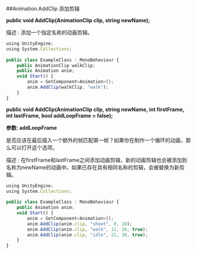 ##Animation.AddClip 添加剪辑

**public void AddClip(AnimationClip clip, string newName);**

描述 : 添加一个指定名称的动画剪辑。

```javascript
using UnityEngine;
using System.Collections;
 
public class ExampleClass : MonoBehaviour {
    public AnimationClip walkClip;
    public Animation anim;
    void Start() {
        anim = GetComponent<Animation>();
        anim.AddClip(walkClip, "walk");
    }
}
```


**public void AddClip(AnimationClip clip, string newName, int firstFrame, int lastFrame, bool addLoopFrame = false);**

**参数: addLoopFrame**

是否应该在最后插入一个额外的帧匹配第一帧？如果你在制作一个循环的动画，那么可以打开这个选项。

描述 : 在firstFrame和lastFrame之间添加动画剪辑，新的动画剪辑也会被添加到名称为newName的动画中。如果已存在具有相同名称的剪辑，会被替换为新剪辑。

```javascript
using UnityEngine;
using System.Collections;
 
public class ExampleClass : MonoBehaviour {
    public Animation anim;
    void Start() {
        anim = GetComponent<Animation>();
        anim.AddClip(anim.clip, "shoot", 0, 10);
        anim.AddClip(anim.clip, "walk", 11, 20, true);
        anim.AddClip(anim.clip, "idle", 21, 30, true);
    }
}
```